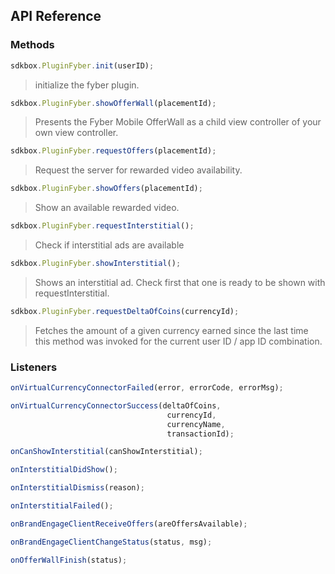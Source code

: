## API Reference

### Methods
```javascript
sdkbox.PluginFyber.init(userID);
```
> initialize the fyber plugin.

```javascript
sdkbox.PluginFyber.showOfferWall(placementId);
```
> Presents the Fyber Mobile OfferWall as a child view controller of your own view controller.

```javascript
sdkbox.PluginFyber.requestOffers(placementId);
```
> Request the server for rewarded video availability.

```javascript
sdkbox.PluginFyber.showOffers(placementId);
```
> Show an available rewarded video.

```javascript
sdkbox.PluginFyber.requestInterstitial();
```
> Check if interstitial ads are available

```javascript
sdkbox.PluginFyber.showInterstitial();
```
> Shows an interstitial ad. Check first that one is ready to be shown with requestInterstitial.

```javascript
sdkbox.PluginFyber.requestDeltaOfCoins(currencyId);
```
> Fetches the amount of a given currency earned since the last time this method was 
invoked for the current user ID / app ID combination.


### Listeners
```javascript
onVirtualCurrencyConnectorFailed(error, errorCode, errorMsg);
```

```javascript
onVirtualCurrencyConnectorSuccess(deltaOfCoins,
                                   currencyId,
                                   currencyName,
                                   transactionId);
```

```javascript
onCanShowInterstitial(canShowInterstitial);
```

```javascript
onInterstitialDidShow();
```

```javascript
onInterstitialDismiss(reason);
```

```javascript
onInterstitialFailed();
```

```javascript
onBrandEngageClientReceiveOffers(areOffersAvailable);
```

```javascript
onBrandEngageClientChangeStatus(status, msg);
```

```javascript
onOfferWallFinish(status);
```


